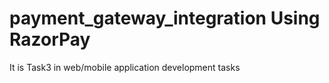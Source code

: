 # payment_gateway_integration Using RazorPay

 It is Task3 in web/mobile application development tasks

